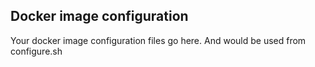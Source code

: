 ## Docker image configuration

Your docker image configuration files go here.  And would be used from configure.sh
